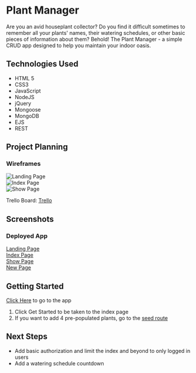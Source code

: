 # Plant Manager

Are you an avid houseplant collector? Do you find it difficult sometimes to remember all your plants' names, their watering schedules, or other basic pieces of information about them? Behold! The Plant Manager - a simple CRUD app designed to help you maintain your indoor oasis.

## Technologies Used
- HTML 5
- CSS3
- JavaScript
- NodeJS
- jQuery
- Mongoose
- MongoDB
- EJS
- REST


## Project Planning
### Wireframes
![Landing Page](https://i.imgur.com/iY7EGjw.png)  
![Index Page](https://i.imgur.com/YHOrKVA.png)  
![Show Page](https://i.imgur.com/FoOTxFz.png)  

Trello Board: [Trello](https://trello.com/b/O6hTaB6c/plant-manager)  

## Screenshots
### Deployed App
[Landing Page](https://i.imgur.com/sIJ6alb.png)  
[Index Page](https://i.imgur.com/4CkN4Dh.png)  
[Show Page](https://i.imgur.com/jZ5i1wp.png)  
[New Page](https://i.imgur.com/M4PTVCd.png)  

## Getting Started
[Click Here](https://plant-manager-seirphx.herokuapp.com/plants/root) to go to the app
1. Click Get Started to be taken to the index page
2. If you want to add 4 pre-populated plants, go to the [seed route](https://plant-manager-seirphx.herokuapp.com/plants/seed)

## Next Steps
- Add basic authorization and limit the index and beyond to only logged in users
- Add a watering schedule countdown

